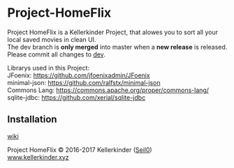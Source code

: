 # Project-HomeFlix


Project HomeFlix is a Kellerkinder Project, that alowes you to sort all your local saved movies in clean UI.     
The dev branch is **only merged** into master when a **new release** is released. Please commit all changes to [dev](https://github.com/Seil0/Project-HomeFlix/tree/dev).

Librarys used in this Project:  
JFoenix: https://github.com/jfoenixadmin/JFoenix   
minimal-json: https://github.com/ralfstx/minimal-json   
Commons Lang: https://commons.apache.org/proper/commons-lang/      
sqlite-jdbc: https://github.com/xerial/sqlite-jdbc

## Installation

[wiki](https://github.com/Seil0/Project-HomeFlix/wiki) 

Project HomeFlix © 2016-2017 Kellerkinder ([Seil0](https://github.com/Seil0))    
www.kellerkinder.xyz

